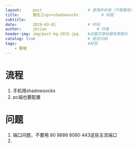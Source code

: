 ```yaml
---
layout:     post   				    # 使用的布局（不需要改）
title:      搬瓦工vps+shadowsocks			# 标题 
subtitle:  	 
date:       2019-03-01				# 时间
author:     jktian 						# 作者
header-img: img/post-bg-2015.jpg 	#这篇文章标题背景图片
catalog: true 						# 是否归档
tags:								#标签
    - 翻墙
---
```

# 流程
1. 手机用shadowsocks
2. pc端也要配置
# 问题
1. 端口问题，不要用 80 8888 8080 443这些主流端口
2. 
